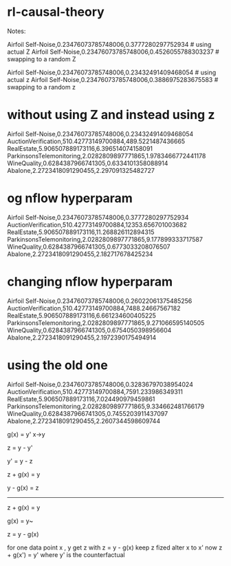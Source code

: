 # rl-causal-theory

Notes:


Airfoil Self-Noise,0.23476073785748006,0.3777280297752934 # using actual Z
Airfoil Self-Noise,0.23476073785748006,0.4526055788303237 # swapping to a random Z



Airfoil Self-Noise,0.23476073785748006,0.23432491409468054 # using actual z
Airfoil Self-Noise,0.23476073785748006,0.3886975283675583 # swapping to a random z

# without using Z and instead using z
Airfoil Self-Noise,0.23476073785748006,0.23432491409468054
AuctionVerification,510.42773149700884,489.5221487436665
RealEstate,5.906507889173116,6.396514074158091
ParkinsonsTelemonitoring,2.0282809897771865,1.9783466772441178
WineQuality,0.6284387966741305,0.6334101358088914
Abalone,2.2723418091290455,2.297091325482727

# og nflow hyperparam
Airfoil Self-Noise,0.23476073785748006,0.3777280297752934
AuctionVerification,510.42773149700884,12353.656701003682
RealEstate,5.906507889173116,11.268826112894315
ParkinsonsTelemonitoring,2.0282809897771865,9.177899333717587
WineQuality,0.6284387966741305,0.6773033208076507
Abalone,2.2723418091290455,2.182717678425234

# changing nflow hyperparam
Airfoil Self-Noise,0.23476073785748006,0.26022061375485256
AuctionVerification,510.42773149700884,7488.24667567182
RealEstate,5.906507889173116,6.661234600405225
ParkinsonsTelemonitoring,2.0282809897771865,9.271066595140505
WineQuality,0.6284387966741305,0.6754050398956604
Abalone,2.2723418091290455,2.1972390175494914

# using the old one
Airfoil Self-Noise,0.23476073785748006,0.32836797038954024
AuctionVerification,510.42773149700884,7591.233986349311
RealEstate,5.906507889173116,7.024490979459861
ParkinsonsTelemonitoring,2.0282809897771865,9.334662481766179
WineQuality,0.6284387966741305,0.7455203911437097
Abalone,2.2723418091290455,2.2607344598609744


g(x) = y'
x->y

z = y - y'

y' = y - z


z + g(x) = y

y - g(x) = z
____

z + g(x) = y

g(x) = y~

z = y - g(x)

for one data point x , y
get z with z = y - g(x)
keep z fized alter x to x'
now z + g(x') = y' where y' is the counterfactual
